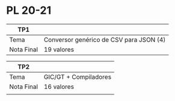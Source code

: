 # PL 20-21

| TP1||
|--|--|
| Tema | Conversor  genérico  de  CSV  para  JSON (4) |
| Nota Final | 19 valores |


| TP2||
|--|--|
| Tema | GIC/GT  + Compiladores |
| Nota Final | 16 valores |
||